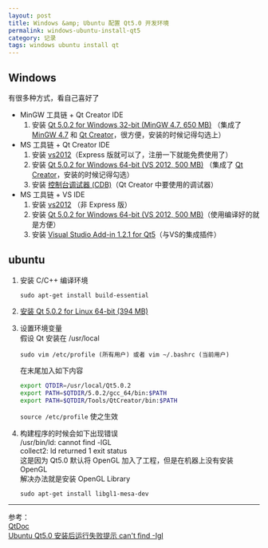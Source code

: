 ```yaml
---
layout: post
title: Windows &amp; Ubuntu 配置 Qt5.0 开发环境
permalink: windows-ubuntu-install-qt5
category: 记录
tags: windows ubuntu install qt
---
```


## Windows

有很多种方式，看自己喜好了

-   MinGW 工具链 + Qt Creator IDE
    1.  安装 [Qt 5.0.2 for Windows 32-bit (MinGW 4.7, 650 MB)][qt-downloads]
        （集成了 [MinGW 4.7][mingw] 和 [Qt Creator][qt-downloads]，很方便，安装的时候记得勾选上）
-   MS 工具链 + Qt Creator IDE
    1.  安装 [vs2012][vs]（Express 版就可以了，注册一下就能免费使用了）
    2.  安装 [Qt 5.0.2 for Windows 64-bit (VS 2012, 500 MB)][qt-downloads]
        （集成了 [Qt Creator][qt-downloads]，安装的时候记得勾选）
    3.  安装 [控制台调试器 (CDB)][cdb]（Qt Creator 中要使用的调试器）
-   MS 工具链 + VS IDE
    1.  安装 [vs2012][vs] （非 Express 版）
    2.  安装 [Qt 5.0.2 for Windows 64-bit (VS 2012, 500 MB)][qt-downloads]（使用编译好的就是方便）
    3.  安装 [Visual Studio Add-in 1.2.1 for Qt5][qt-downloads]（与VS的集成插件）

[qt-downloads]: http://qt-project.org/downloads
[mingw]: http://sourceforge.net/projects/mingw/files/
[vs]: http://www.microsoft.com/visualstudio/chs/products/visual-studio-overview
[cdb]: http://msdn.microsoft.com/zh-CN/windows/hardware/gg463009/

## ubuntu

1.  安装 C/C++ 编译环境

        sudo apt-get install build-essential

2.  [安装 Qt 5.0.2 for Linux 64-bit (394 MB)][qt-downloads]

3.  设置环境变量  
    假设 Qt 安装在 /usr/local

        sudo vim /etc/profile (所有用户) 或者 vim ~/.bashrc (当前用户)

    在末尾加入如下内容

    ```bash
    export QTDIR=/usr/local/Qt5.0.2
    export PATH=$QTDIR/5.0.2/gcc_64/bin:$PATH
    export PATH=$QTDIR/Tools/QtCreator/bin:$PATH
    ```

    `source /etc/profile` 使之生效

4.  构建程序的时候会如下出现错误  
    /usr/bin/ld: cannot find -lGL  
    collect2: ld returned 1 exit status  
    这是因为 Qt5.0 默认将 OpenGL 加入了工程，但是在机器上没有安装 OpenGL  
    解决办法就是安装 OpenGL Library

        sudo apt-get install libgl1-mesa-dev

- - -

参考：  
[QtDoc](http://qt-project.org/doc/qt-5.0/qtdoc/platform-details.html)  
[Ubuntu Qt5.0 安装后运行失败提示 can't find -Igl](http://blog.sina.com.cn/s/blog_c289bdac0101600z.html)
